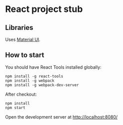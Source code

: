 # React project stub

## Libraries

Uses [Material UI](http://www.material-ui.com/#/).

## How to start

You should have React Tools installed globally:

```
npm install -g react-tools
npm install -g webpack
npm install -g webpack-dev-server
```

After checkout:

```
npm install
npm start
```

Open the development server at [http://localhost:8080/](http://localhost:8080/)
